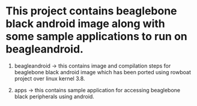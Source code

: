 This project contains beaglebone black android image along with some sample applications to run on beagleandroid.
========

1. beagleandroid -> this contains image and compilation steps for beaglebone black android image which has been ported using rowboat project over linux kernel 3.8.

2. apps -> this contains sample application for accessing beaglebone black peripherals using android.